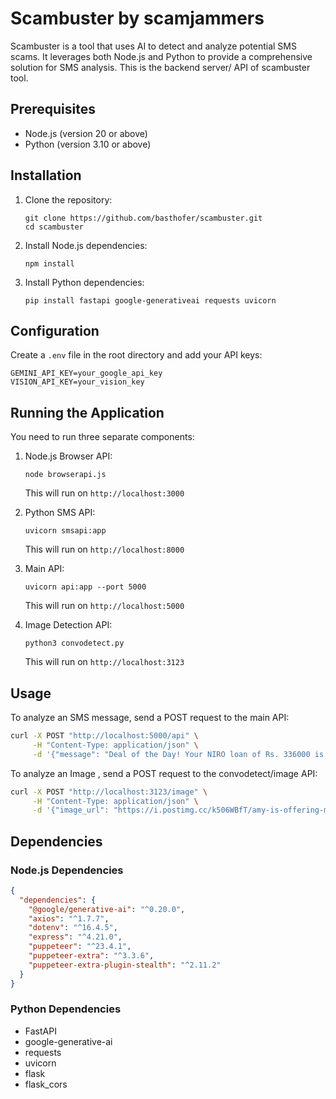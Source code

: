 # Scambuster by scamjammers

Scambuster is a tool that uses AI to detect and analyze potential SMS scams. It leverages both Node.js and Python to provide a comprehensive solution for SMS analysis. This is the backend server/ API of scambuster tool.

## Prerequisites

- Node.js (version 20 or above)
- Python (version 3.10 or above)

## Installation

1. Clone the repository:
   ```
   git clone https://github.com/basthofer/scambuster.git
   cd scambuster
   ```

2. Install Node.js dependencies:
   ```
   npm install
   ```

3. Install Python dependencies:
   ```
   pip install fastapi google-generativeai requests uvicorn
   ```

## Configuration

Create a `.env` file in the root directory and add your API keys:

```
GEMINI_API_KEY=your_google_api_key
VISION_API_KEY=your_vision_key
```

## Running the Application

You need to run three separate components:

1. Node.js Browser API:
   ```
   node browserapi.js
   ```
   This will run on `http://localhost:3000`

2. Python SMS API:
   ```
   uvicorn smsapi:app
   ```
   This will run on `http://localhost:8000`

3. Main API:
   ```
   uvicorn api:app --port 5000
   ```
   This will run on `http://localhost:5000`
4. Image Detection API:
   ```
   python3 convodetect.py
   ```
   This will run on `http://localhost:3123`
## Usage

To analyze an SMS message, send a POST request to the main API:

```bash
curl -X POST "http://localhost:5000/api" \
     -H "Content-Type: application/json" \
     -d '{"message": "Deal of the Day! Your NIRO loan of Rs. 336000 is ready! Tap into the best EMIs now. Claim your funds here- http://f49.bz/mKfvum - Finbud"}'
```
To analyze an Image , send a POST request to the convodetect/image API:

```bash
curl -X POST "http://localhost:3123/image" \
     -H "Content-Type: application/json" \
     -d '{"image_url": "https://i.postimg.cc/k506WBfT/amy-is-offering-me-a-job-as-a-music-promotion-optimizer-i-v0-amklp5ya6ntd1.webp"}'
```
## Dependencies

### Node.js Dependencies

```json
{
  "dependencies": {
    "@google/generative-ai": "^0.20.0",
    "axios": "^1.7.7",
    "dotenv": "^16.4.5",
    "express": "^4.21.0",
    "puppeteer": "^23.4.1",
    "puppeteer-extra": "^3.3.6",
    "puppeteer-extra-plugin-stealth": "^2.11.2"
  }
}
```

### Python Dependencies

- FastAPI
- google-generative-ai
- requests
- uvicorn
- flask
- flask_cors


